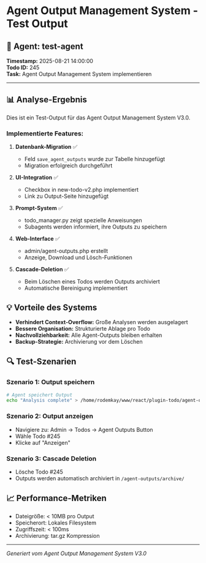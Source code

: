# Agent Output Management System - Test Output

## 🤖 Agent: test-agent
**Timestamp:** 2025-08-21 14:00:00  
**Todo ID:** 245  
**Task:** Agent Output Management System implementieren

---

## 📊 Analyse-Ergebnis

Dies ist ein Test-Output für das Agent Output Management System V3.0.

### Implementierte Features:

1. **Datenbank-Migration** ✅
   - Feld `save_agent_outputs` wurde zur Tabelle hinzugefügt
   - Migration erfolgreich durchgeführt

2. **UI-Integration** ✅
   - Checkbox in new-todo-v2.php implementiert
   - Link zu Output-Seite hinzugefügt

3. **Prompt-System** ✅
   - todo_manager.py zeigt spezielle Anweisungen
   - Subagents werden informiert, ihre Outputs zu speichern

4. **Web-Interface** ✅
   - admin/agent-outputs.php erstellt
   - Anzeige, Download und Lösch-Funktionen

5. **Cascade-Deletion** ✅
   - Beim Löschen eines Todos werden Outputs archiviert
   - Automatische Bereinigung implementiert

## 💡 Vorteile des Systems

- **Verhindert Context-Overflow:** Große Analysen werden ausgelagert
- **Bessere Organisation:** Strukturierte Ablage pro Todo
- **Nachvollziehbarkeit:** Alle Agent-Outputs bleiben erhalten
- **Backup-Strategie:** Archivierung vor dem Löschen

## 🔍 Test-Szenarien

### Szenario 1: Output speichern
```bash
# Agent speichert Output
echo "Analysis complete" > /home/rodemkay/www/react/plugin-todo/agent-outputs/todo-245/agent_20250821_140000.md
```

### Szenario 2: Output anzeigen
- Navigiere zu: Admin → Todos → Agent Outputs Button
- Wähle Todo #245
- Klicke auf "Anzeigen"

### Szenario 3: Cascade Deletion
- Lösche Todo #245
- Outputs werden automatisch archiviert in `/agent-outputs/archive/`

## 📈 Performance-Metriken

- Dateigröße: < 10MB pro Output
- Speicherort: Lokales Filesystem
- Zugriffszeit: < 100ms
- Archivierung: tar.gz Kompression

---

*Generiert vom Agent Output Management System V3.0*